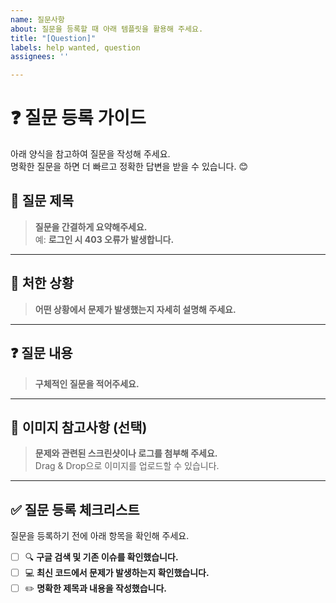 ```yaml
---
name: 질문사항
about: 질문을 등록할 때 아래 템플릿을 활용해 주세요.
title: "[Question]"
labels: help wanted, question
assignees: ''

---
```


# ❓ 질문 등록 가이드  
아래 양식을 참고하여 질문을 작성해 주세요.  
명확한 질문을 하면 더 빠르고 정확한 답변을 받을 수 있습니다. 😊  

## 📌 질문 제목  
> **질문을 간결하게 요약해주세요.**  
예: **로그인 시 403 오류가 발생합니다.**  

---

## 📍 처한 상황  
> **어떤 상황에서 문제가 발생했는지 자세히 설명해 주세요.**  


---

## ❓ 질문 내용  
> **구체적인 질문을 적어주세요.**  


---

## 📸 이미지 참고사항 (선택)  
> **문제와 관련된 스크린샷이나 로그를 첨부해 주세요.**  
Drag & Drop으로 이미지를 업로드할 수 있습니다.

---

## ✅ 질문 등록 체크리스트  
질문을 등록하기 전에 아래 항목을 확인해 주세요.  

- [ ] 🔍 **구글 검색 및 기존 이슈를 확인했습니다.**  
- [ ] 💻 **최신 코드에서 문제가 발생하는지 확인했습니다.**  
- [ ] ✏️ **명확한 제목과 내용을 작성했습니다.**

